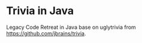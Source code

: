 Trivia in Java
======

Legacy Code Retreat in Java base on uglytrivia from https://github.com/jbrains/trivia.
